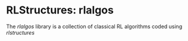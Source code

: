 # RLStructures: rlalgos

The *rlalgos* library is a collection of classical RL algorithms coded using *rlstructures*
